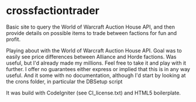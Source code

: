 crossfactiontrader
==================

Basic site to query the World of Warcraft Auction House API, and then provide details on possible items to trade between factions for fun and profit.

Playing about with the World of Warcraft Auction House API.
Goal was to easily see price differences between Alliance and Horde factions.
Was useful, but I'd already made my millions. Feel free to take it and play
with it further.
I offer no guarantees either express or implied that this is in any way
useful. And it some with no documentation, although I'd start by looking
at the crons folder, in particular the DBSetup script

It was build with CodeIgniter (see CI_license.txt) and HTML5 boilerplate.
